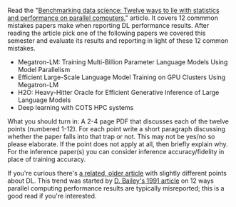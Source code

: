 Read the "[Benchmarking data science: Twelve ways to lie with statistics and performance on parallel computers.](https://htor.inf.ethz.ch/publications/img/hoefler-12-ways-data-science-preprint.pdf)" article. It covers 12 commmon mistakes papers make when reporting DL performance results. 
After reading the article pick one of the following papers we covered this semester and evaluate its results and reporting in light of these 12 common mistakes.

- Megatron-LM: Training Multi-Billion Parameter Language Models Using Model Parallelism
- Efficient Large-Scale Language Model Training on GPU Clusters Using Megatron-LM
- H2O: Heavy-Hitter Oracle for Efficient Generative Inference of Large Language Models
- Deep learning with COTS HPC systems

What you should turn in: A 2-4 page PDF that discusses each of the twelve points (numbered 1-12). For each point write a short paragraph discussing whether the paper falls into that trap or not. This may not be yes/no so please elaborate. If the point does not apply at all, then briefly explain why. For the inference paper(s) you can consider inference accuracy/fidelity in place of training accuracy.

If you're curious there's [a related, older article](https://htor.inf.ethz.ch/blog/index.php/2018/11/08/twelve-ways-to-fool-the-masses-when-reporting-performance-of-deep-learning-workloads/) with slightly different points about DL.
This trend was started by [D. Bailey's 1991 article](https://www.davidhbailey.com/dhbpapers/twelve-ways.pdf) on 12 ways parallel computing performance results are typically misreported; this is a good read if you're interested.
